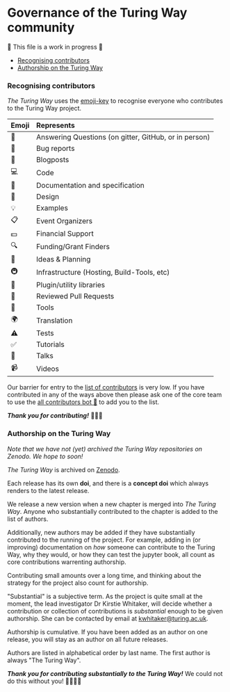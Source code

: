 # Governance of the Turing Way community

:construction: This file is a work in progress :construction:

* [Recognising contributors](#recognising-contributors)
* [Authorship on the Turing Way](#authorship-on-the-turing-way)

### Recognising contributors

*The Turing Way* uses the [emoji-key](https://allcontributors.org/docs/en/emoji-key) to recognise everyone who contributes to the Turing Way project.

| Emoji | Represents                                                                  |
|:------|:----------------------------------------------------------------------------|
| 💬    | Answering Questions (on gitter, GitHub, or in person) |
| 🐛    | Bug reports                                                                 |
| 📝    | Blogposts                                                                   |
| 💻    | Code                                                                        |
| 📖    | Documentation and specification                                             |
| 🎨    | Design                                                                      |
| 💡    | Examples                                                                    |
| 📋    | Event Organizers                                                            |
| 💵    | Financial Support                                                           |
| 🔍    | Funding/Grant Finders                                                       |
| 🤔    | Ideas & Planning                                                            |
| 🚇    | Infrastructure (Hosting, Build-Tools, etc)                                  |
| 🔌    | Plugin/utility libraries                                                    |
| 👀    | Reviewed Pull Requests                                                      |
| 🔧    | Tools                                                                       |
| 🌍    | Translation                                                                 |
| ⚠️    | Tests                                                                       |
| ✅     | Tutorials                                                                   |
| 📢    | Talks                                                                       |
| 📹    | Videos                                                                      |

Our barrier for entry to the [list of contributors](README#contributors) is very low.
If you have contributed in any of the ways above then please ask one of the core team to use the [all contributors bot :robot:](https://allcontributors.org/docs/en/bot/overview) to add you to the list.

***Thank you for contributing!*** :sparkling_heart::raised_hands::tada:

### Authorship on the Turing Way

*Note that we have not (yet) archived the Turing Way repositories on Zenodo.*
*We hope to soon!*

*The Turing Way* is archived on [Zenodo](https://zenodo.org/communities/the-turing-way).

Each release has its own **doi**, and there is a **concept doi** which always renders to the latest release.

We release a new version when a new chapter is merged into *The Turing Way*.
Anyone who substantially contributed to the chapter is added to the list of authors.

Additionally, new authors may be added if they have substantially contributed to the running of the project.
For example, adding in (or improving) documentation on *how* someone can contribute to the Turing Way, why they would, or how they can test the jupyter book, all count as core contributions warrenting authorship.

Contributing small amounts over a long time, and thinking about the strategy for the project also count for authorship.

"Substantial" is a subjective term.
As the project is quite small at the moment, the lead investigator Dr Kirstie Whitaker, will decide whether a contribution or collection of contributions is *substantial* enough to be given authorship.
She can be contacted by email at kwhitaker@turing.ac.uk.

Authorship is cumulative.
If you have been added as an author on one release, you will stay as an author on all future releases.

Authors are listed in alphabetical order by last name.
The first author is always "The Turing Way".

***Thank you for contributing substantially to the Turing Way!*** We could not do this without you! :hibiscus::sunflower::rocket::star2:

